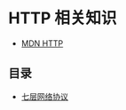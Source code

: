 # HTTP 相关知识

- [MDN HTTP](https://developer.mozilla.org/zh-CN/docs/Web/HTTP)

## 目录

- [七层网络协议](network.md)
